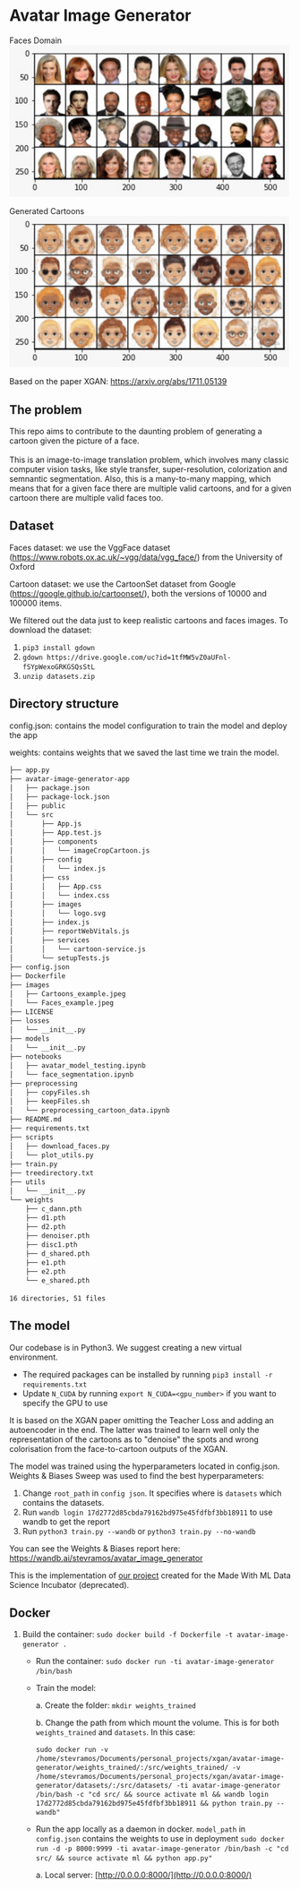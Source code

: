# Avatar Image Generator

   Faces Domain <br/>
   <img src="images/Faces_example.jpeg" width="500" />

   Generated Cartoons <br/>
   <img src="images/Cartoons_example.jpeg" width="500" />

   Based on the paper XGAN: https://arxiv.org/abs/1711.05139

## The problem

This repo aims to contribute to the daunting problem of generating a cartoon given the picture of a face.  <br/> <br/>
This is an image-to-image translation problem, which involves many classic computer vision tasks, like style transfer, super-resolution, colorization and semnantic    segmentation. Also, this is a many-to-many mapping, which means that for a given face there are multiple valid cartoons, and for a given cartoon there are multiple valid faces too. </br> 

## Dataset

  Faces dataset: we use the VggFace dataset (https://www.robots.ox.ac.uk/~vgg/data/vgg_face/) from the University of Oxford

  Cartoon dataset: we use the CartoonSet dataset from Google (https://google.github.io/cartoonset/), both the versions of 10000 and 100000 items.
  
  We filtered out the data just to keep realistic cartoons and faces images. To download the dataset:
  
  1. `pip3 install gdown`
  2. `gdown https://drive.google.com/uc?id=1tfMW5vZ0aUFnl-fSYpWexoGRKGSQsStL`
  3. `unzip datasets.zip`

## Directory structure

  config.json: contains the model configuration to train the model and deploy the app
  
  weights: contains weights that we saved the last time we train the model. 

```
├── app.py
├── avatar-image-generator-app
│   ├── package.json
│   ├── package-lock.json
│   ├── public
│   └── src
│       ├── App.js
│       ├── App.test.js
│       ├── components
│       │   └── imageCropCartoon.js
│       ├── config
│       │   └── index.js
│       ├── css
│       │   ├── App.css
│       │   └── index.css
│       ├── images
│       │   └── logo.svg
│       ├── index.js
│       ├── reportWebVitals.js
│       ├── services
│       │   └── cartoon-service.js
│       └── setupTests.js
├── config.json
├── Dockerfile
├── images
│   ├── Cartoons_example.jpeg
│   └── Faces_example.jpeg
├── LICENSE
├── losses
│   └── __init__.py
├── models
│   └── __init__.py
├── notebooks
│   ├── avatar_model_testing.ipynb
│   └── face_segmentation.ipynb
├── preprocessing
│   ├── copyFiles.sh
│   ├── keepFiles.sh
│   └── preprocessing_cartoon_data.ipynb
├── README.md
├── requirements.txt
├── scripts
│   ├── download_faces.py
│   └── plot_utils.py
├── train.py
├── treedirectory.txt
├── utils
│   └── __init__.py
└── weights
    ├── c_dann.pth
    ├── d1.pth
    ├── d2.pth
    ├── denoiser.pth
    ├── disc1.pth
    ├── d_shared.pth
    ├── e1.pth
    ├── e2.pth
    └── e_shared.pth

16 directories, 51 files
```
## The model
Our codebase is in Python3. We suggest creating a new virtual environment.
   * The required packages can be installed by running `pip3 install -r requirements.txt`
   * Update `N_CUDA` by running `export N_CUDA=<gpu_number>` if you want to specify the GPU to use 

   It is based on the XGAN paper omitting the Teacher Loss and adding an autoencoder in the end. The latter was trained to learn well only the representation of the cartoons as to "denoise" the spots and wrong colorisation from the face-to-cartoon outputs of the XGAN.

   The model was trained using the hyperparameters located in config.json. Weights & Biases Sweep was used to find the best hyperparameters:

1. Change `root_path` in `config json`. It specifies where is `datasets` which contains the datasets. 
2. Run `wandb login 17d2772d85cbda79162bd975e45fdfbf3bb18911` to use wandb to get the report
3. Run `python3 train.py --wandb` or `python3 train.py --no-wandb`

  You can see the Weights & Biases report here: https://wandb.ai/stevramos/avatar_image_generator
  
  This is the implementation of [our project](https://madewithml.com/projects/1233/generating-avatars-from-real-life-pictures/) created for the Made With ML Data Science Incubator (deprecated).


## Docker
1. Build the container: `sudo docker build -f Dockerfile -t avatar-image-generator .`
   * Run the container: `sudo docker run -ti avatar-image-generator /bin/bash`
   * Train the model: 

      a. Create the folder: `mkdir weights_trained` 
   
      b. Change the path from which mount the volume. This is for both `weights_trained` and `datasets`. In this case:
   
         sudo docker run -v /home/stevramos/Documents/personal_projects/xgan/avatar-image-generator/weights_trained/:/src/weights_trained/ -v /home/stevramos/Documents/personal_projects/xgan/avatar-image-generator/datasets/:/src/datasets/ -ti avatar-image-generator /bin/bash -c "cd src/ && source activate ml && wandb login 17d2772d85cbda79162bd975e45fdfbf3bb18911 && python train.py --wandb"

   * Run the app locally as a daemon in docker. `model_path` in `config.json` contains the weights to use in deployment
        `sudo docker run -d -p 8000:9999 -ti avatar-image-generator /bin/bash -c "cd src/ && source activate ml && python app.py"`
   
      a. Local server: [http://0.0.0.0:8000/](http://0.0.0.0:8000/)
